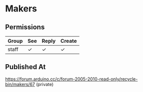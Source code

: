 # Makers

## Permissions

| Group | See | Reply | Create |
| ----- | --- | ----- | ------ |
| staff | ✓   | ✓     | ✓      |

## Published At

https://forum.arduino.cc/c/forum-2005-2010-read-only/recycle-bin/makers/67 (private)

